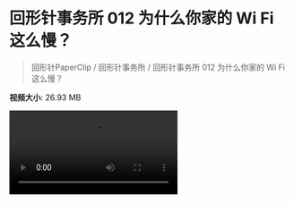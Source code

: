 # 回形针事务所 012 为什么你家的 Wi Fi 这么慢？

> 回形针PaperClip / 回形针事务所 / 回形针事务所 012 为什么你家的 Wi Fi 这么慢？

**视频大小**: 26.93 MB

<div class="video"><video src="https://file.hsyhx.top/video/PaperClip/事务所/012.mp4" controls preload>🤔 您的浏览器不支持 video 标签</video></div>